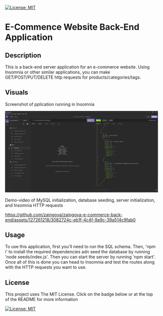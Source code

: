 [![License: MIT](https://img.shields.io/badge/License-MIT-yellow.svg)](https://opensource.org/licenses/MIT)

# E-Commence Website Back-End Application

## Description

This is a back-end server application for an e-commerce website. Using Insomnia or other similar applications, you can make GET/POST/PUT/DELETE http requests for products/categories/tags.

## Visuals

Screenshot of pplication running in Insomnia

![demo-image](./assets/media/demo-screenshot.png)

Demo-video of MySQL initialization, database seeding, server initialization, and Insomnia HTTP requests

https://github.com/zaingova/zaingova-e-commerce-back-end/assets/127261218/3082724c-eb1f-4c4f-9a9c-39a514c9fab0

## Usage

To use this application, first you'll need to run the SQL schema. Then, 'npm i' to install the required dependencies adn seed the database by running 'node seeds/index.js'. Then you can start the server by running 'npm start'. Once all of this is done you can head to Insomnia and test the routes along with the HTTP requests you want to use.

## License

This project uses The MIT License. Click on the badge below or at the top of the README for more information

[![License: MIT](https://img.shields.io/badge/License-MIT-yellow.svg)](https://opensource.org/licenses/MIT)
